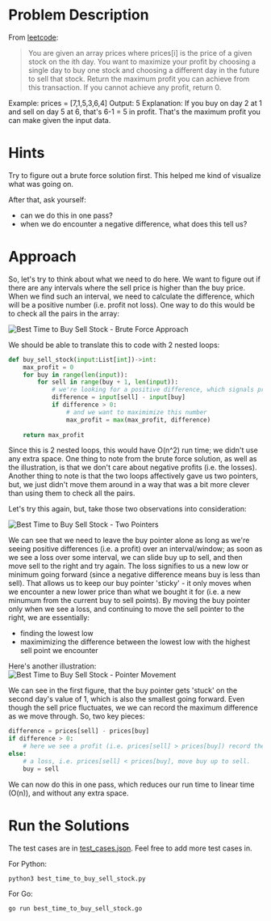 # Problem Description
From [leetcode](https://leetcode.com/problems/best-time-to-buy-and-sell-stock/description/):

> You are given an array prices where prices[i] is the price of a given stock on the ith day. You want to maximize your profit by choosing a single day to buy one stock and choosing a different day in the future to sell that stock.  Return the maximum profit you can achieve from this transaction. If you cannot achieve any profit, return 0.


Example:
prices = [7,1,5,3,6,4]
Output: 5
Explanation: If you buy on day 2 at 1 and sell on day 5 at 6, that's 6-1 = 5 in profit. That's the maximum profit you can make given the input data.

# Hints
Try to figure out a brute force solution first. This helped me kind of visualize what was going on. 

After that, ask yourself:
- can we do this in one pass?
- when we do encounter a negative difference, what does this tell us?

# Approach
So, let's try to think about what we need to do here.  We want to figure out if there are any intervals where the sell price is higher than the buy price. When we find such an interval, we need to calculate the difference, which will be a positive number (i.e. profit not loss).  One way to do this would be to check all the pairs in the array:

![Best Time to Buy Sell Stock - Brute Force Approach](https://drive.google.com/uc?export=view&id=1Ib7j2TEd5H9VemG64L84JAZkRHR3Dahw)

We should be able to translate this to code with 2 nested loops:
```python
def buy_sell_stock(input:List[int])->int:
    max_profit = 0
    for buy in range(len(input)):
        for sell in range(buy + 1, len(input)):
            # we're looking for a positive difference, which signals profit.
            difference = input[sell] - input[buy]
            if difference > 0:
                # and we want to maximimize this number
                max_profit = max(max_profit, difference)
    
    return max_profit
```
Since this is 2 nested loops, this would have O(n^2) run time; we didn't use any extra space. One thing to note from the brute force solution, as well as the illustration, is that we don't care about negative profits (i.e. the losses).  Another thing to note is that the two loops affectively gave us two pointers, but, we just didn't move them around in a way that was a bit more clever than using them to check all the pairs. 

Let's try this again, but, take those two observations into consideration:

![Best Time to Buy Sell Stock - Two Pointers](https://drive.google.com/uc?export=view&id=11TPrPqB2CTis3PH0OPTaRZYjNtyZ6-gJ)

We can see that we need to leave the buy pointer alone as long as we're seeing positive differences (i.e. a profit) over an interval/window; as soon as we see a loss over some interval, we can slide buy up to sell, and then move sell to the right and try again.  The loss signifies to us a new low or minimum going forward (since a negative difference means buy is less than sell). That allows us to keep our buy pointer 'sticky' - it only moves when we encounter a new lower price than what we bought it for (i.e. a new minumum from the current buy to sell points).  By moving the buy pointer only when we see a loss, and continuing to move the sell pointer to the right, we are essentially:
- finding the lowest low
- maximimizing the difference between the lowest low with the highest sell point we encounter

Here's another illustration:
![Best Time to Buy Sell Stock - Pointer Movement](https://drive.google.com/uc?export=view&id=1kJIVdjbTtfxV5DHcbh1YRY87Y30bB5-I)

We can see in the first figure, that the buy pointer gets 'stuck' on the second day's value of 1, which is also the smallest going forward. Even though the sell price fluctuates, we we can record the maximum difference as we move through.  So, two key pieces:

```python
difference = prices[sell] - prices[buy]
if difference > 0:
    # here we see a profit (i.e. prices[sell] > prices[buy]) record the max difference
else:
    # a loss, i.e. prices[sell] < prices[buy], move buy up to sell.
    buy = sell
```

We can now do this in one pass, which reduces our run time to linear time (O(n)), and without any extra space. 

# Run the Solutions
The test cases are in [test_cases.json](test_cases.json). Feel free to add more test cases in. 

For Python:
```shell
python3 best_time_to_buy_sell_stock.py
```

For Go:
```shell
go run best_time_to_buy_sell_stock.go
```



